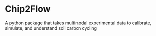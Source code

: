 # Chip2Flow
A python package that takes multimodal experimental data to calibrate, simulate, and understand soil carbon cycling
